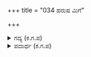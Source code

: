 +++
title = "034 ಹರುಷ ಮಿಗೆ"

+++

<details><summary>ಗದ್ಯ (ಕ.ಗ.ಪ) </summary>

34. ಋಷಿಗಳಿಗೆಲ್ಲಾ ಸಂತೋಷವಾಯಿತು. ಧೌಮ್ಯರು ಧರ್ಮಜನನ್ನು ಕರೆದು ಕೈಯೆತ್ತಿ 'ಶ್ರೀಕೃಷ್ಣನ ಸಹಾಯವಿರುವಾಗ ನಿನಗೆ ಯಾವುದು ಅಸಾಧ್ಯ ?' ಎಂದು ಹೇಳಿ ಸಕಲ ಮುನಿಗಳೊಡನೆ ಶ್ರೀಕೃಷ್ಣನಿಗೆ ನಮಸ್ಕಾರ ಮಾಡಿದರು. ಆ ಮೇಲೆ ಅವರೆಲ್ಲಾ ಹರ್ಷದೊಡನೆ  ಅರಣ್ಯದಿಂದ ಹೊರಟರು.
</details>

<details><summary>ಪದಾರ್ಥ (ಕ.ಗ.ಪ) </summary>

ಆರ್ - ಆರು - ತೃಪ್ತಿಪಡು, ತಣಿ
</details>
